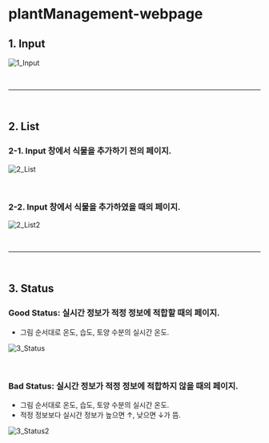 # plantManagement-webpage
## 1. Input  

![1_Input](https://user-images.githubusercontent.com/104901660/187078752-a72a2788-fc91-4e6b-af21-9b5dd57a92b8.png)


<br/>

 - - - 

<br/>


## 2. List
### 2-1. Input 창에서 식물을 추가하기 전의 페이지.  

![2_List](https://user-images.githubusercontent.com/104901660/187077881-b65b21af-9058-43c4-9f39-48c809334581.png)

<br/>

### 2-2. Input 창에서 식물을 추가하였을 때의 페이지.  

![2_List2](https://user-images.githubusercontent.com/104901660/187077883-d7258505-9bdd-4dbf-ab78-066945d3dfef.png)


<br/>

 - - - 

<br/>


## 3. Status
### Good Status: 실시간 정보가 적정 정보에 적합할 때의 페이지.
- 그림 순서대로 온도, 습도, 토양 수분의 실시간 온도.  

![3_Status](https://user-images.githubusercontent.com/104901660/187077887-34c47083-e50e-4d91-b90e-3826ad4d5940.png)

<br/>

### Bad Status: 실시간 정보가 적정 정보에 적합하지 않을 때의 페이지.
- 그림 순서대로 온도, 습도, 토양 수분의 실시간 온도.
- 적정 정보보다 실시간 정보가 높으면 ↑, 낮으면 ↓가 뜸.  

![3_Status2](https://user-images.githubusercontent.com/104901660/187077891-d7624721-a782-4e5c-ac4f-afa8bc526f0e.png)
